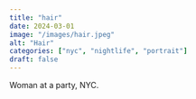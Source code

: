 ```yaml
---
title: "hair"
date: 2024-03-01
image: "/images/hair.jpeg"
alt: "Hair"
categories: ["nyc", "nightlife", "portrait"]
draft: false
---
```


Woman at a party, NYC. 